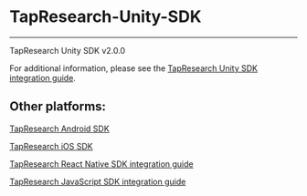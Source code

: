 # TapResearch-Unity-SDK
---
TapResearch Unity SDK v2.0.0

For additional information, please see the [TapResearch Unity SDK integration guide](https://www.tapresearch.com/docs/unity_integration_guide).

## Other platforms:

[TapResearch Android SDK](https://github.com/TapResearch/TapResearch-Android-SDK)  

[TapResearch iOS SDK](https://github.com/TapResearch/TapResearch-iOS-SDK)  

[TapResearch React Native SDK integration guide](https://www.tapresearch.com/docs/react_native_integration_guide)

[TapResearch JavaScript SDK integration guide](https://www.tapresearch.com/docs/javascript_integration_guide)
